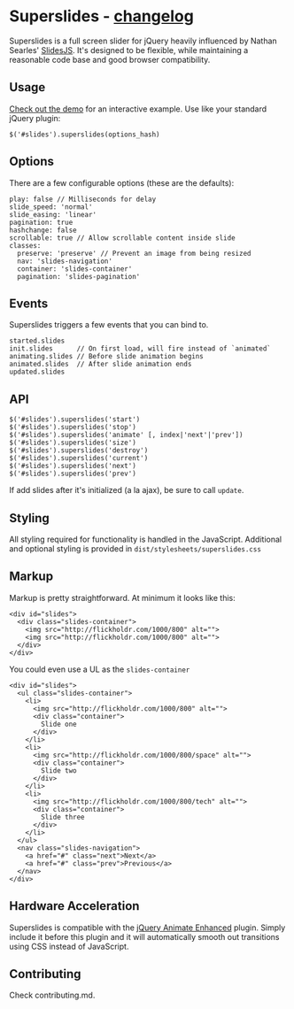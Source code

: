 # Superslides - [changelog](https://github.com/nicinabox/superslides/blob/0.5-stable/changelog.md)

Superslides is a full screen slider for jQuery heavily influenced by Nathan Searles' [SlidesJS](https://github.com/nathansearles/slides/). It's designed to be flexible, while maintaining a reasonable code base and good browser compatibility.

## Usage

[Check out the demo](http://nicinabox.github.com/superslides/) for an interactive example. Use like your standard jQuery plugin:

    $('#slides').superslides(options_hash)

## Options

There are a few configurable options (these are the defaults):

    play: false // Milliseconds for delay
    slide_speed: 'normal'
    slide_easing: 'linear'
    pagination: true
    hashchange: false
    scrollable: true // Allow scrollable content inside slide
    classes:
      preserve: 'preserve' // Prevent an image from being resized
      nav: 'slides-navigation'
      container: 'slides-container'
      pagination: 'slides-pagination'

## Events

Superslides triggers a few events that you can bind to.

    started.slides
    init.slides      // On first load, will fire instead of `animated`
    animating.slides // Before slide animation begins
    animated.slides  // After slide animation ends
    updated.slides

## API

    $('#slides').superslides('start')
    $('#slides').superslides('stop')
    $('#slides').superslides('animate' [, index|'next'|'prev'])
    $('#slides').superslides('size')
    $('#slides').superslides('destroy')
    $('#slides').superslides('current')
    $('#slides').superslides('next')
    $('#slides').superslides('prev')

If add slides after it's initialized (a la ajax), be sure to call `update`.

## Styling

All styling required for functionality is handled in the JavaScript. Additional and optional styling is provided in `dist/stylesheets/superslides.css`

## Markup

Markup is pretty straightforward. At minimum it looks like this:

    <div id="slides">
      <div class="slides-container">
        <img src="http://flickholdr.com/1000/800" alt="">
        <img src="http://flickholdr.com/1000/800" alt="">
      </div>
    </div>

You could even use a UL as the `slides-container`

    <div id="slides">
      <ul class="slides-container">
        <li>
          <img src="http://flickholdr.com/1000/800" alt="">
          <div class="container">
            Slide one
          </div>
        </li>
        <li>
          <img src="http://flickholdr.com/1000/800/space" alt="">
          <div class="container">
            Slide two
          </div>
        </li>
        <li>
          <img src="http://flickholdr.com/1000/800/tech" alt="">
          <div class="container">
            Slide three
          </div>
        </li>
      </ul>
      <nav class="slides-navigation">
        <a href="#" class="next">Next</a>
        <a href="#" class="prev">Previous</a>
      </nav>
    </div>

## Hardware Acceleration

Superslides is compatible with the [jQuery Animate Enhanced](http://playground.benbarnett.net/jquery-animate-enhanced/) plugin. Simply include it before this plugin and it will automatically smooth out transitions using CSS instead of JavaScript.

## Contributing

Check contributing.md.
